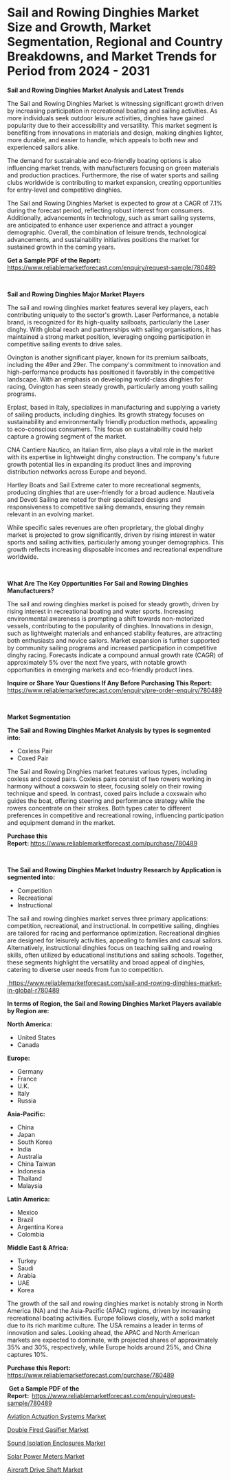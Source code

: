 <p><h1>Sail and Rowing Dinghies Market Size and Growth, Market Segmentation, Regional and Country Breakdowns, and Market Trends for Period from 2024 -  2031</h1></p><p><strong>Sail and Rowing Dinghies Market Analysis and Latest Trends</strong></p>
<p><p>The Sail and Rowing Dinghies Market is witnessing significant growth driven by increasing participation in recreational boating and sailing activities. As more individuals seek outdoor leisure activities, dinghies have gained popularity due to their accessibility and versatility. This market segment is benefiting from innovations in materials and design, making dinghies lighter, more durable, and easier to handle, which appeals to both new and experienced sailors alike.</p><p>The demand for sustainable and eco-friendly boating options is also influencing market trends, with manufacturers focusing on green materials and production practices. Furthermore, the rise of water sports and sailing clubs worldwide is contributing to market expansion, creating opportunities for entry-level and competitive dinghies.</p><p>The Sail and Rowing Dinghies Market is expected to grow at a CAGR of 7.1% during the forecast period, reflecting robust interest from consumers. Additionally, advancements in technology, such as smart sailing systems, are anticipated to enhance user experience and attract a younger demographic. Overall, the combination of leisure trends, technological advancements, and sustainability initiatives positions the market for sustained growth in the coming years.</p></p>
<p><strong>Get a Sample PDF of the Report:&nbsp;</strong> <a href="https://www.reliablemarketforecast.com/enquiry/request-sample/780489?utm_campaign=1326&utm_medium=2&utm_source=Github&utm_content=ia&utm_term=15102024&utm_id=sail-and-rowing-dinghies">https://www.reliablemarketforecast.com/enquiry/request-sample/780489</a></p>
<p>&nbsp;</p>
<p><strong>Sail and Rowing Dinghies Major Market Players</strong></p>
<p><p>The sail and rowing dinghies market features several key players, each contributing uniquely to the sector's growth. Laser Performance, a notable brand, is recognized for its high-quality sailboats, particularly the Laser dinghy. With global reach and partnerships with sailing organisations, it has maintained a strong market position, leveraging ongoing participation in competitive sailing events to drive sales.</p><p>Ovington is another significant player, known for its premium sailboats, including the 49er and 29er. The company's commitment to innovation and high-performance products has positioned it favorably in the competitive landscape. With an emphasis on developing world-class dinghies for racing, Ovington has seen steady growth, particularly among youth sailing programs.</p><p>Erplast, based in Italy, specializes in manufacturing and supplying a variety of sailing products, including dinghies. Its growth strategy focuses on sustainability and environmentally friendly production methods, appealing to eco-conscious consumers. This focus on sustainability could help capture a growing segment of the market.</p><p>CNA Cantiere Nautico, an Italian firm, also plays a vital role in the market with its expertise in lightweight dinghy construction. The company's future growth potential lies in expanding its product lines and improving distribution networks across Europe and beyond.</p><p>Hartley Boats and Sail Extreme cater to more recreational segments, producing dinghies that are user-friendly for a broad audience. Nautivela and Devoti Sailing are noted for their specialized designs and responsiveness to competitive sailing demands, ensuring they remain relevant in an evolving market.</p><p>While specific sales revenues are often proprietary, the global dinghy market is projected to grow significantly, driven by rising interest in water sports and sailing activities, particularly among younger demographics. This growth reflects increasing disposable incomes and recreational expenditure worldwide.</p></p>
<p>&nbsp;</p>
<p><strong>What Are The Key Opportunities For Sail and Rowing Dinghies Manufacturers?</strong></p>
<p><p>The sail and rowing dinghies market is poised for steady growth, driven by rising interest in recreational boating and water sports. Increasing environmental awareness is prompting a shift towards non-motorized vessels, contributing to the popularity of dinghies. Innovations in design, such as lightweight materials and enhanced stability features, are attracting both enthusiasts and novice sailors. Market expansion is further supported by community sailing programs and increased participation in competitive dinghy racing. Forecasts indicate a compound annual growth rate (CAGR) of approximately 5% over the next five years, with notable growth opportunities in emerging markets and eco-friendly product lines.</p></p>
<p><strong>Inquire or Share Your Questions If Any Before Purchasing This Report:</strong> <a href="https://www.reliablemarketforecast.com/enquiry/pre-order-enquiry/780489?utm_campaign=1326&utm_medium=2&utm_source=Github&utm_content=ia&utm_term=15102024&utm_id=sail-and-rowing-dinghies">https://www.reliablemarketforecast.com/enquiry/pre-order-enquiry/780489</a></p>
<p>&nbsp;</p>
<p><strong>Market Segmentation</strong></p>
<p><strong>The Sail and Rowing Dinghies Market Analysis by types is segmented into:</strong></p>
<p><ul><li>Coxless Pair</li><li>Coxed Pair</li></ul></p>
<p><p>The Sail and Rowing Dinghies market features various types, including coxless and coxed pairs. Coxless pairs consist of two rowers working in harmony without a coxswain to steer, focusing solely on their rowing technique and speed. In contrast, coxed pairs include a coxswain who guides the boat, offering steering and performance strategy while the rowers concentrate on their strokes. Both types cater to different preferences in competitive and recreational rowing, influencing participation and equipment demand in the market.</p></p>
<p><strong>Purchase this Report:&nbsp;</strong><a href="https://www.reliablemarketforecast.com/purchase/780489?utm_campaign=1326&utm_medium=2&utm_source=Github&utm_content=ia&utm_term=15102024&utm_id=sail-and-rowing-dinghies">https://www.reliablemarketforecast.com/purchase/780489</a></p>
<p>&nbsp;</p>
<p><strong>The Sail and Rowing Dinghies Market Industry Research by Application is segmented into:</strong></p>
<p><ul><li>Competition</li><li>Recreational</li><li>Instructional</li></ul></p>
<p><p>The sail and rowing dinghies market serves three primary applications: competition, recreational, and instructional. In competitive sailing, dinghies are tailored for racing and performance optimization. Recreational dinghies are designed for leisurely activities, appealing to families and casual sailors. Alternatively, instructional dinghies focus on teaching sailing and rowing skills, often utilized by educational institutions and sailing schools. Together, these segments highlight the versatility and broad appeal of dinghies, catering to diverse user needs from fun to competition.</p></p>
<p><a href="https://www.reliablemarketforecast.com/sail-and-rowing-dinghies-market-in-global-r780489?utm_campaign=1326&utm_medium=2&utm_source=Github&utm_content=ia&utm_term=15102024&utm_id=sail-and-rowing-dinghies">&nbsp;https://www.reliablemarketforecast.com/sail-and-rowing-dinghies-market-in-global-r780489</a></p>
<p><strong>In terms of Region, the Sail and Rowing Dinghies Market Players available by Region are:</strong></p>
<p>
    <p> <strong> North America: </strong>
        <ul>
            <li>United States</li>
            <li>Canada</li>
        </ul>
        </p> 
    <p> <strong> Europe: </strong>
        <ul>
            <li>Germany</li>
            <li>France</li>
            <li>U.K.</li>
            <li>Italy</li>
            <li>Russia</li>
        </ul>
        </p> 
    <p> <strong> Asia-Pacific: </strong>
        <ul>
            <li>China</li>
            <li>Japan</li>
            <li>South Korea</li>
            <li>India</li>
            <li>Australia</li>
            <li>China Taiwan</li>
            <li>Indonesia</li>
            <li>Thailand</li>
            <li>Malaysia</li>
        </ul>
        </p> 
    <p> <strong> Latin America: </strong>
        <ul>
            <li>Mexico</li>
            <li>Brazil</li>
            <li>Argentina Korea</li>
            <li>Colombia</li>
        </ul>
        </p> 
    <p> <strong> Middle East & Africa: </strong>
        <ul>
            <li>Turkey</li>
            <li>Saudi</li>
            <li>Arabia</li>
            <li>UAE</li>
            <li>Korea</li>
        </ul>
    </p>
    </p>
<p><p>The growth of the sail and rowing dinghies market is notably strong in North America (NA) and the Asia-Pacific (APAC) regions, driven by increasing recreational boating activities. Europe follows closely, with a solid market due to its rich maritime culture. The USA remains a leader in terms of innovation and sales. Looking ahead, the APAC and North American markets are expected to dominate, with projected shares of approximately 35% and 30%, respectively, while Europe holds around 25%, and China captures 10%.</p></p>
<p><strong>Purchase this Report: </strong><a href="https://www.reliablemarketforecast.com/purchase/780489?utm_campaign=1326&utm_medium=2&utm_source=Github&utm_content=ia&utm_term=15102024&utm_id=sail-and-rowing-dinghies">https://www.reliablemarketforecast.com/purchase/780489</a></p>
<p>&nbsp;<strong>Get a Sample PDF of the Report:&nbsp;&nbsp;</strong><a href="https://www.reliablemarketforecast.com/enquiry/request-sample/780489?utm_campaign=1326&utm_medium=2&utm_source=Github&utm_content=ia&utm_term=15102024&utm_id=sail-and-rowing-dinghies">https://www.reliablemarketforecast.com/enquiry/request-sample/780489</a></p>
<p><strong></strong></p>
<p><p><a href="https://www.linkedin.com/pulse/aviation-actuation-systems-market-size-share-analysis-d9u0c?utm_campaign=1326&utm_medium=2&utm_source=Github&utm_content=ia&utm_term=15102024&utm_id=sail-and-rowing-dinghies">Aviation Actuation Systems Market</a></p><p><a href="https://github.com/paceyzqrlfe/Market-Research-Report-List-1/blob/main/double-fired-gasifier-market.md?utm_campaign=1326&utm_medium=2&utm_source=Github&utm_content=ia&utm_term=15102024&utm_id=sail-and-rowing-dinghies">Double Fired Gasifier Market</a></p><p><a href="https://issuu.com/reportprime-2/docs/sound-isolation-enclosures-market-s_4e0f44db295ff8?utm_campaign=1326&utm_medium=2&utm_source=Github&utm_content=ia&utm_term=15102024&utm_id=sail-and-rowing-dinghies">Sound Isolation Enclosures Market</a></p><p><a href="https://issuu.com/reportprime-2/docs/solar-power-meters-market-size-2030_d7e13233229e24?utm_campaign=1326&utm_medium=2&utm_source=Github&utm_content=ia&utm_term=15102024&utm_id=sail-and-rowing-dinghies">Solar Power Meters Market</a></p><p><a href="https://www.linkedin.com/pulse/aircraft-drive-shaft-market-investigation-industry-evolution-ahauc?utm_campaign=1326&utm_medium=2&utm_source=Github&utm_content=ia&utm_term=15102024&utm_id=sail-and-rowing-dinghies">Aircraft Drive Shaft Market</a></p></p>